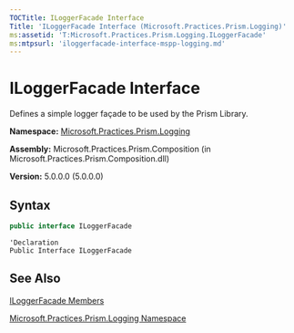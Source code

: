 ```yaml
---
TOCTitle: ILoggerFacade Interface
Title: 'ILoggerFacade Interface (Microsoft.Practices.Prism.Logging)'
ms:assetid: 'T:Microsoft.Practices.Prism.Logging.ILoggerFacade'
ms:mtpsurl: 'iloggerfacade-interface-mspp-logging.md'
---
```


# ILoggerFacade Interface

Defines a simple logger façade to be used by the Prism Library.

**Namespace:** [Microsoft.Practices.Prism.Logging](/patterns-practices/reference/mspp-logging-namespace)

**Assembly:** Microsoft.Practices.Prism.Composition (in Microsoft.Practices.Prism.Composition.dll)

**Version:** 5.0.0.0 (5.0.0.0)

## Syntax

```C#
public interface ILoggerFacade
```

```VB
'Declaration
Public Interface ILoggerFacade
```

## See Also

[ILoggerFacade Members](/patterns-practices/reference/iloggerfacade-members-mspp-logging)

[Microsoft.Practices.Prism.Logging Namespace](/patterns-practices/reference/mspp-logging-namespace)